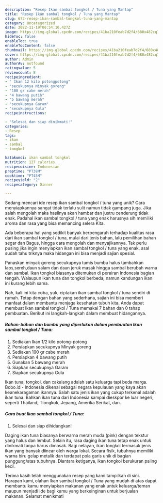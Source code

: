 ```yaml
---
description: "Resep Ikan sambal tongkol / Tuna yang Mantap"
title: "Resep Ikan sambal tongkol / Tuna yang Mantap"
slug: 673-resep-ikan-sambal-tongkol-tuna-yang-mantap
category: Uncategorized
date: 2022-11-19T00:54:10.427Z
image: https://img-global.cpcdn.com/recipes/41ba210feab7d2f4/680x482cq70/ikan-sambal-tongkol-tuna-foto-resep-utama.jpg
hideToc: false
enableToc: true
enableTocContent: false
thumbnail: https://img-global.cpcdn.com/recipes/41ba210feab7d2f4/680x482cq70/ikan-sambal-tongkol-tuna-foto-resep-utama.jpg
cover: https://img-global.cpcdn.com/recipes/41ba210feab7d2f4/680x482cq70/ikan-sambal-tongkol-tuna-foto-resep-utama.jpg
author: Admin
authorAv: notfound
ratingvalue: 5
reviewcount: 8
recipeingredient:
- " Ikan 12 kilo potongpotong"
- "secukupnya Minyak goreng"
- "100 gr cabe merah"
- "4 bawang putih"
- "5 bawang merah"
- "secukupnya Garam"
- "secukupnya Gula"
recipeinstructions:

- "Selesai dan siap dinikmati!"
categories:
- Resep
tags:
- ikan
- sambal
- tongkol

katakunci: ikan sambal tongkol 
nutrition: 127 calories
recipecuisine: Indonesian
preptime: "PT38M"
cooktime: "PT45M"
recipeyield: "2"
recipecategory: Dinner

---
```





Sedang mencari ide resep ikan sambal tongkol / tuna yang unik? Cara menyiapkannya sangat tidak terlalu sulit namun tidak gampang juga. Jika salah mengolah maka hasilnya akan hambar dan justru cenderung tidak enak. Padahal ikan sambal tongkol / tuna yang enak harusnya sih memiliki aroma dan rasa yang bisa memancing selera Kita.





Ada beberapa hal yang sedikit banyak berpengaruh terhadap kualitas rasa dari ikan sambal tongkol / tuna, mulai dari jenis bahan, lalu pemilihan bahan segar dan Bagus, hingga cara mengolah dan menyajikannya. Tak perlu pusing jika ingin menyiapkan ikan sambal tongkol / tuna yang enak,      asal sudah tahu triknya maka hidangan ini bisa menjadi sajian spesial.














Panaskan minyak goreng secukupnya tumis bumbu halus tambahkan laos,sereh,daun salam dan daun jeruk masak hingga sambal berubah warna dan sambal. Ikan tongkol biasanya ditemukan di perairan Indonesia bagian tengah. Walaupun ikan tuna dan tongkol berbeda, namun kandungan ikan ini kurang lebih sama.






Nah, kali ini kita coba, yuk, ciptakan ikan sambal tongkol / tuna sendiri di rumah. Tetap dengan bahan yang sederhana, sajian ini bisa memberi manfaat dalam membantu menjaga kesehatan tubuh kita. Anda dapat membuat Ikan sambal tongkol / Tuna memakai 7 bahan dan 0 tahap pembuatan. Berikut ini langkah-langkah dalam membuat hidangannya.

<!--inarticleads1-->

##### Bahan-bahan dan bumbu yang diperlukan dalam pembuatan Ikan sambal tongkol / Tuna:

1. Sediakan  Ikan 1/2 kilo potong-potong
1. Persiapkan secukupnya Minyak goreng
1. Sediakan 100 gr cabe merah
1. Persiapkan 4 bawang putih
1. Gunakan 5 bawang merah
1. Siapkan secukupnya Garam
1. Siapkan secukupnya Gula


Ikan tuna, tongkol, dan cakalang adalah satu keluarga tapi beda marga. Bobo.id - Indonesia dikenal sebagai negara kepulauan yang kaya akan keanekaragaman ikannya. Salah satu jenis ikan yang cukup terkenal adalah ikan tuna. Bahkan ikan tuna dari Indonesia sampai dieskpor ke luar negeri, seperti Thailand, Tiongkok, Jepang, Amerika Serikat, dan. 

<!--inarticleads2-->

##### Cara buat Ikan sambal tongkol / Tuna:


1. Selesai dan siap dihidangkan!

Daging ikan tuna biasanya berwarna merah muda (pink) dengan tekstur yang halus dan lembut. Selain itu, rasa daging ikan tuna tetap enak untuk dinikmati tanpa harus dimasak. Bagi nelayan, ikan tongkol termasuk jenis ikan yang banyak diincar oleh warga lokal. Secara fisik, tubuhnya memiliki warna biru gelap metalik dan terdapat pola garis unik di bagian punggung/atas tubuhnya. Diantara ketiganya, ikan tongkol berukuran paling kecil. 

Terima kasih telah menggunakan resep yang kami tampilkan di sini. Harapan kami, olahan Ikan sambal tongkol / Tuna yang mudah di atas dapat membantu kamu menyiapkan makanan yang enak untuk keluarga/teman maupun menjadi ide bagi kamu yang berkeinginan untuk berjualan makanan. Selamat menikmati
